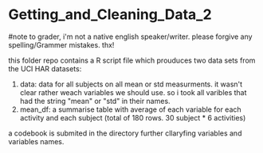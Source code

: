 # Getting_and_Cleaning_Data_2
#note to grader, i'm not a native english speaker/writer. please forgive any spelling/Grammer mistakes. thx!


this folder repo contains a R script file which prouduces two data sets from the UCI HAR datasets:
  1. data: data for all subjects on all mean or std measurments. it wasn't clear rather weach variables we should use.
     so i took all varibles that had the string "mean" or "std" in their names.
  2. mean_df: a summarise table with average of each variable for each activity and each subject (total of 180 rows.
     30 subject * 6 activities)
     
  a codebook is submited in the directory further cllaryfing variables and variables names.
